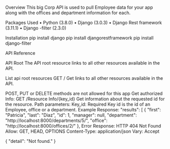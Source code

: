 Overview
This big Corp API is used to pull Employee data for your app along with the offices and department information for each.

Packages Used
•	Python (3.8.0)
•	Django (3.0.3)
•	Django Rest framework (3.11.1)
•	Django -filter (2.3.0)

Installation
pip install django
pip install djangorestframework
pip install django-filter

API Reference

API Root
The API root resource links to all other resources available in the API.

List api root resources
GET / 
Get links to all other resources available in the API.

POST, PUT or DELETE methods are not allowed for this app
Get authorized Info:
GET /Resource Info/{key_id}
Get information about the requested id for the resource.
Path parameters:
Key_id: Required
Key id is the id of an Employee, office or a department.
Example Response:
    "results": [
        {
            "first": "Patricia",
            "last": "Diaz",
            "id": 1,
            "manager": null,
            "department": "http://localhost:8000/departments/5/",
            "office": "http://localhost:8000/offices/2/"
        },
Error Response:
HTTP 404 Not Found
Allow: GET, HEAD, OPTIONS
Content-Type: application/json
Vary: Accept

{
    "detail": "Not found."
}


